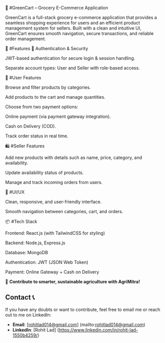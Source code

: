 🛒 #GreenCart – Grocery E-Commerce Application

GreenCart is a full-stack grocery e-commerce application that provides a seamless shopping experience for users and an efficient product management system for sellers. Built with a clean and intuitive UI, GreenCart ensures smooth navigation, secure transactions, and reliable order management.

🚀 #Features
🔐 Authentication & Security

JWT-based authentication for secure login & session handling.

Separate account types: User and Seller with role-based access.

👤 #User Features

Browse and filter products by categories.

Add products to the cart and manage quantities.

Choose from two payment options:

Online payment (via payment gateway integration).

Cash on Delivery (COD).

Track order status in real time.

🛍️ #Seller Features

Add new products with details such as name, price, category, and availability.

Update availability status of products.

Manage and track incoming orders from users.

🎨 #UI/UX

Clean, responsive, and user-friendly interface.

Smooth navigation between categories, cart, and orders.

📦 #Tech Stack

Frontend: React.js (with TailwindCSS for styling)

Backend: Node.js, Express.js

Database: MongoDB

Authentication: JWT (JSON Web Token)

Payment: Online Gateway + Cash on Delivery

🌟 **Contribute to smarter, sustainable agriculture with AgriMitra!**  

## Contact 📞

If you have any doubts or want to contribute, feel free to email me or reach out to me on LinkedIn:


-  **Email**: [rohitlad014@gmail.com] (mailto:rohitlad014@gmail.com)  
- **LinkedIn**: [Rohit Lad] (https://www.linkedin.com/in/rohit-lad-1550b4259/)

